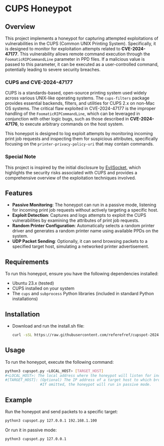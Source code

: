 # CUPS Honeypot

## Overview

This project implements a honeypot for capturing attempted exploitations of vulnerabilities in the CUPS (Common UNIX Printing System). Specifically, it is designed to monitor for exploitation attempts related to **CVE-2024-47177**. This vulnerability allows remote command execution through the `FoomaticRIPCommandLine` parameter in PPD files. If a malicious value is passed to this parameter, it can be executed as a user-controlled command, potentially leading to severe security breaches.

### CUPS and CVE-2024-47177

CUPS is a standards-based, open-source printing system used widely across various UNIX-like operating systems. The `cups-filters` package provides essential backends, filters, and utilities for CUPS 2.x on non-Mac OS systems. The critical flaw exploited in CVE-2024-47177 is the improper handling of the `FoomaticRIPCommandLine`, which can be leveraged in conjunction with other logic bugs, such as those described in **CVE-2024-47176**, to execute arbitrary commands on the host system.

This honeypot is designed to log exploit attempts by monitoring incoming print job requests and inspecting them for suspicious attributes, specifically focusing on the `printer-privacy-policy-uri` that may contain commands.

### Special Note

This project is inspired by the initial disclosure by [EvilSocket](https://www.evilsocket.net/2024/09/26/Attacking-UNIX-systems-via-CUPS-Part-I/), which highlights the security risks associated with CUPS and provides a comprehensive overview of the exploitation techniques involved.

## Features

- **Passive Monitoring**: The honeypot can run in a passive mode, listening for incoming print job requests without actively targeting a specific host.
- **Exploit Detection**: Captures and logs attempts to exploit the CUPS vulnerabilities by examining the attributes of print job requests.
- **Random Printer Configuration**: Automatically selects a random printer driver and generates a random printer name using available PPDs on the system.
- **UDP Packet Sending**: Optionally, it can send browsing packets to a specified target host, simulating a networked printer advertisement.

## Requirements

To run this honeypot, ensure you have the following dependencies installed:

- Ubuntu 23.x (tested)
- CUPS installed on your system
- The `cups` and `subprocess` Python libraries (included in standard Python installations)

## Installation

- Download and run the install.sh file:

   ```bash
   curl -sSL https://raw.githubusercontent.com/referefref/cupspot-2024-47177/refs/heads/main/install.sh | bash
   ```
## Usage

To run the honeypot, execute the following command:

```bash
python3 cupspot.py <LOCAL_HOST> [TARGET_HOST]
#<LOCAL_HOST>: The local address where the honeypot will listen for incoming print requests.
#[TARGET_HOST]: (Optional) The IP address of a target host to which browsing packets will be sent.
                #If omitted, the honeypot will run in passive mode.
```

## Example

Run the honeypot and send packets to a specific target:

```bash
python3 cupspot.py 127.0.0.1 192.168.1.100
```

Or run it in passive mode:

```bash
python3 cupspot.py 127.0.0.1
```





   
